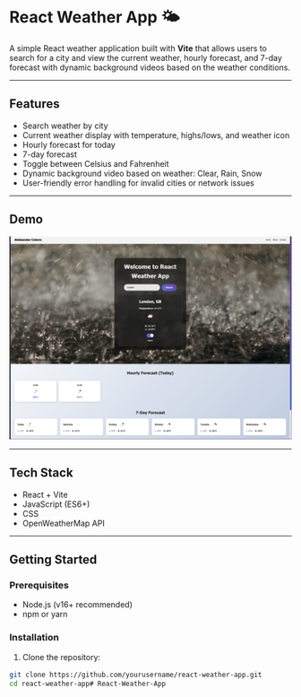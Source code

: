 # React Weather App 🌤️

A simple React weather application built with **Vite** that allows users to search for a city and view the current weather, hourly forecast, and 7-day forecast with dynamic background videos based on the weather conditions.

---

## Features

- Search weather by city
- Current weather display with temperature, highs/lows, and weather icon
- Hourly forecast for today
- 7-day forecast
- Toggle between Celsius and Fahrenheit
- Dynamic background video based on weather: Clear, Rain, Snow
- User-friendly error handling for invalid cities or network issues

---

## Demo

![alt text](image.png)

---

## Tech Stack

- React + Vite
- JavaScript (ES6+)
- CSS
- OpenWeatherMap API

---

## Getting Started

### Prerequisites

- Node.js (v16+ recommended)
- npm or yarn

### Installation

1. Clone the repository:

```bash
git clone https://github.com/yourusername/react-weather-app.git
cd react-weather-app# React-Weather-App
